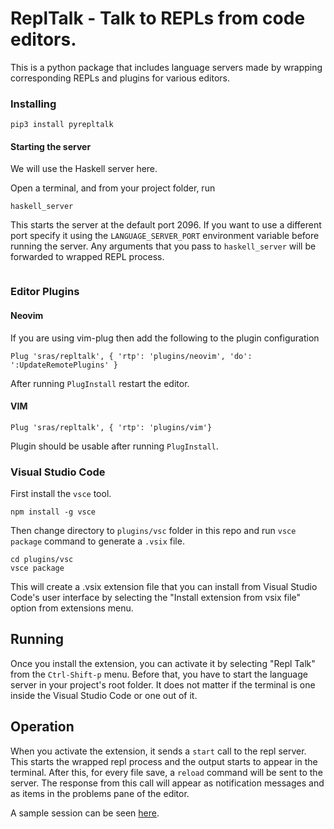 # ReplTalk - Talk to REPLs from code editors.

This is a python package that includes language servers made by wrapping corresponding REPLs and plugins for various editors.

### Installing

```
pip3 install pyrepltalk
```

#### Starting the server

We will use the Haskell server here.

Open a terminal, and from your project folder, run

```
haskell_server
```

This starts the server at the default port 2096. If you want to use a different port
specify it using the `LANGUAGE_SERVER_PORT` environment variable before running the server.
Any arguments that you pass to `haskell_server` will be forwarded to wrapped REPL process.

```

```

### Editor Plugins

#### Neovim

If you are using vim-plug then add the following to the plugin configuration

```
Plug 'sras/repltalk', { 'rtp': 'plugins/neovim', 'do': ':UpdateRemotePlugins' }
```

After running `PlugInstall` restart the editor.

#### VIM

```
Plug 'sras/repltalk', { 'rtp': 'plugins/vim'}
```

Plugin should be usable after running `PlugInstall`.

### Visual Studio Code

First install the `vsce` tool.

```
npm install -g vsce
```

Then change directory to `plugins/vsc` folder in this repo and run `vsce package` command to generate a `.vsix` file.

```
cd plugins/vsc
vsce package
```


This will create a .vsix extension file that you can install from Visual Studio Code's user interface by selecting the "Install extension from vsix file" option from extensions menu.

## Running

Once you install the extension, you can activate it by selecting "Repl Talk" from the `Ctrl-Shift-p` menu.
Before that, you have to start the language server in your project's root folder. It does not matter if the terminal is
one inside the Visual Studio Code or one out of it.

## Operation

When you activate the extension, it sends a `start` call to the repl server. This starts the wrapped repl process
and the output starts to appear in the terminal. After this, for every file save, a `reload` command will be sent to the server.
The response from this call will appear as notification messages and as items in the problems pane of the editor.

A sample session can be seen [here](https://youtu.be/FgdxkvXk874).
